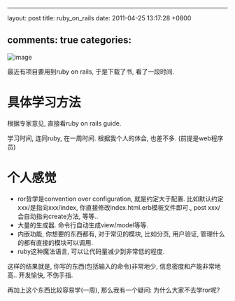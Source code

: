 
---
layout: post
title: ruby_on_rails
date: 2011-04-25 13:17:28 +0800

comments: true
categories: 
---

![image](http://www.webaxes.com/wp-content/uploads/2010/06/ruby-on-rails.jpg)

最近有项目要用到ruby on rails, 于是下载了书, 看了一段时间.

具体学习方法
============

根据专家意见, 直接看ruby on rails guide.

学习时间, 连同ruby, 在一周时间. 根据我个人的体会, 也差不多.
(前提是web程序员)

个人感觉
========

-   ror哲学是convention over configuration, 就是约定大于配置.
    比如默认约定xxx/是指向xxx/index,
    你直接修改index.html.erb模板文件即可., post xxx/
    会自动指向create方法, 等等..
-   大量的生成器. 命令行自动生成view/model等等.
-   内嵌功能, 你想要的东西都有, 对于常见的模块, 比如分页, 用户验证,
    管理什么的都有直接的模块可以调用.
-   ruby这种魔法语言, 可以让代码量减少到非常低的程度.

这样的结果就是, 你写的东西(包括输入的命令)非常地少,
信息密度和产能非常地高.. 开发愉快, 不伤手指.

再加上这个东西比较容易学(一周), 那么我有一个疑问: 为什么大家不去学ror呢?